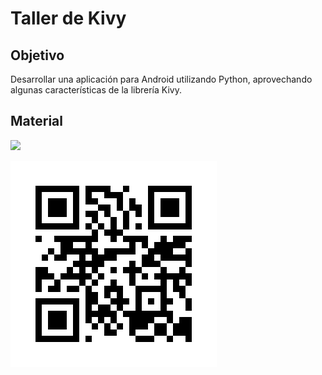 # Taller de Kivy


## Objetivo

Desarrollar una aplicación para Android utilizando Python, aprovechando algunas características de la librería Kivy.

## Material

![](KivyWorksho.ipynb)

<img src="images/qr.png">

